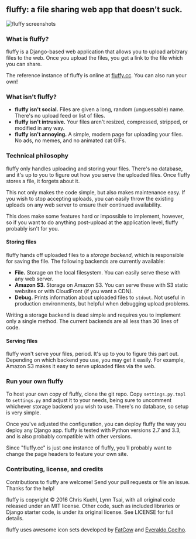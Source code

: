 ## fluffy: a file sharing web app that doesn't suck.

![fluffy screenshots](http://i.fluffy.cc/sx8c22NDDBw2hG0slzZVLM2ZW2FHw0j5.png)

### What is fluffy?

fluffy is a Django-based web application that allows you to upload arbitrary
files to the web. Once you upload the files, you get a link to the file which
you can share.

The reference instance of fluffy is online at [fluffy.cc](http://fluffy.cc/).
You can also run your own!

### What isn't fluffy?

* **fluffy isn't social.** Files are given a long, random (unguessable) name.
  There's no upload feed or list of files.
* **fluffy isn't intrusive.** Your files aren't resized, compressed, stripped,
  or modified in any way.
* **fluffy isn't annoying.** A simple, modern page for uploading your files. No
  ads, no memes, and no animated cat GIFs.

### Technical philosophy

fluffy only handles uploading and storing your files. There's no database, and
it's up to you to figure out how you serve the uploaded files. Once fluffy
stores a file, it forgets about it.

This not only makes the code simple, but also makes maintenance easy. If you
wish to stop accepting uploads, you can easily throw the existing uploads on
any web server to ensure their continued availability.

This does make some features hard or impossible to implement, however, so if
you want to do anything post-upload at the application level, fluffy probably
isn't for you.

#### Storing files

fluffy hands off uploaded files to a *storage backend*, which is responsible
for saving the file. The following backends are currently available:

* **File.** Storage on the local filesystem. You can easily serve these with
  any web server.
* **Amazon S3.** Storage on Amazon S3. You can serve these with S3 static
  websites or with CloudFront (if you want a CDN).
* **Debug.** Prints information about uploaded files to `stdout`. Not useful in
  production environments, but helpful when debugging upload problems.

Writing a storage backend is dead simple and requires you to implement only a
single method. The current backends are all less than 30 lines of code.

#### Serving files

fluffy won't serve your files, period. It's up to you to figure this part out.
Depending on which backend you use, you may get it easily. For example, Amazon
S3 makes it easy to serve uploaded files via the web.

### Run your own fluffy

To host your own copy of fluffy, clone the git repo. Copy `settings.py.tmpl` to
`settings.py` and adjust it to your needs, being sure to uncomment whichever
storage backend you wish to use. There's no database, so setup is very simple.

Once you've adjusted the configuration, you can deploy fluffy the way you
deploy any Django app. fluffy is tested with Python versions 2.7 and 3.3, and
is also probably compatible with other versions.

Since "fluffy.cc" is just one instance of fluffy, you'll probably want to
change the page headers to feature your own site.

### Contributing, license, and credits

Contributions to fluffy are welcome! Send your pull requests or file an issue.
Thanks for the help!

fluffy is copyright &copy; 2016 Chris Kuehl, Lynn Tsai, with all original code
released under an MIT license. Other code, such as included libraries or Django
starter code, is under its original license. See LICENSE for full details.

fluffy uses awesome icon sets developed by
[FatCow](http://www.fatcow.com/free-icons) and [Everaldo
Coelho](http://www.everaldo.com/).
